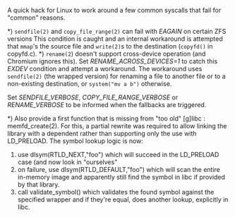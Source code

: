 A quick hack for Linux to work around a few common syscalls that fail for "common" reasons.

*) `sendfile(2)` and `copy_file_range(2)` can fail with *EAGAIN* on certain ZFS versions
   This condition is caught and an internal workaround is attempted that `mmap`'s the
   source file and `write(2)`s to the destination (`copyfd()` in copyfd.c).
*) `rename(2`) doesn't support cross-device operation (and Chromium ignores this).
   Set *RENAME_ACROSS_DEVICES=1* to catch this *EXDEV* condition and attempt a workaround.
   The workaround uses `sendfile(2)` (the wrapped version) for renaming a file to another file
   or to a non-existing destination, or `system("mv a b")` otherwise.

Set *SENDFILE_VERBOSE*, *COPY_FILE_RANGE_VERBOSE* or *RENAME_VERBOSE* to be informed when
the fallbacks are triggered.

*) Also provide a first function that is missing from "too old" [g]libc : memfd_create(2).
   For this, a partial rewrite was required to allow linking the library with a dependent
   rather than supporting only the use with LD_PRELOAD. The symbol lookup logic is now:
   1) use dlsym(RTLD_NEXT,"foo") which will succeed in the LD_PRELOAD case (and now look
      in "ourselves"
   2) on failure, use dlsym(RTLD_DEFAULT,"foo") which will scan the entire in-memory image
      and apparently still find the symbol in libc if provided by that library.
   3) call validate_symbol() which validates the found symbol against the specified wrapper
      and if they're equal, does another lookup, explicitly in libc.
